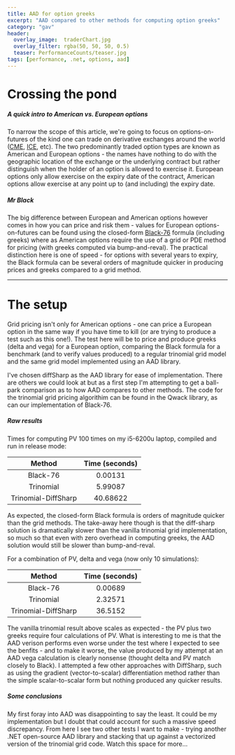 ```yaml
---
title: AAD for option greeks
excerpt: "AAD compared to other methods for computing option greeks"
category: "gav"
header:
  overlay_image:  traderChart.jpg
  overlay_filter: rgba(50, 50, 50, 0.5)
  teaser: PerformanceCounts/teaser.jpg
tags: [performance, .net, options, aad]
---
```

# Crossing the pond
##### *A quick intro to American vs. European options*

To narrow the scope of this article, we're going to focus on options-on-futures of the kind one can trade on derivative exchanges around the world ([CME](https://www.cmegroup.com), [ICE](https://www.theice.com), etc).  The two predominantly traded option types are known as American and European options - the names have nothing to do with the geographic location of the exchange or the underlying contract but rather distinguish when the holder of an option is allowed to exercise it.  European options only allow exercise on the expiry date of the contract, American options allow exercise at any point up to (and including) the expiry date. 

##### *Mr Black*

The big difference between European and American options however comes in how you can price and risk them - values for European options-on-futures can be found using the closed-form [Black-76](https://en.wikipedia.org/wiki/Black_model) formula (including greeks) where as American options require the use of a grid or PDE method for pricing (with greeks computed via bump-and-reval). The practical distinction here is one of speed - for options with several years to expiry, the Black formula can be several orders of magnitude quicker in producing prices and greeks compared to a grid method.

---
# The setup

Grid pricing isn't only for American options - one can price a European option in the same way if you have time to kill (or are trying to produce a test such as this one!).  The test here will be to price and produce greeks (delta and vega) for a European option, comparing the Black formula for a benchmark (and to verify values produced) to a regular trinomial grid model and the same grid model implemented using an AAD library.

I've chosen diffSharp as the AAD library for ease of implementation.  There are others we could look at but as a first step I'm attempting to get a ball-park comparison as to how AAD compares to other methods.  The code for the trinomial grid pricing algorithim can be found in the Qwack library, as can our implementation of Black-76.

##### Raw results

Times for computing PV 100 times on my i5-6200u laptop, compiled and run in release mode:

|Method|Time (seconds)|
|:---:|:---:|
|Black-76|0.00131|
|Trinomial|5.99087|
|Trinomial-DiffSharp|40.68622|

As expected, the closed-form Black formula is orders of magnitude quicker than the grid methods.  The take-away here though is that the diff-sharp solution is dramatically slower than the vanilla trinomial grid implementation, so much so that even with zero overhead in computing greeks, the AAD solution would still be slower than bump-and-reval.

For a combination of PV, delta and vega (now only 10 simulations):

|Method|Time (seconds)|
|:---:|:---:|
|Black-76|0.00689|
|Trinomial|2.32571|
|Trinomial-DiffSharp|36.5152|

The vanilla trinomial result above scales as expected - the PV plus two greeks require four calculations of PV. What is interesting to me is that the AAD verison performs even worse under the test where I expected to see the benfits - and to make it worse, the value produced by my attempt at an AAD vega calculation is clearly nonsense (thought delta and PV match closely to Black).  I attempted a few other approaches with DiffSharp, such as using the gradient (vector-to-scalar) differentiation method rather than the simple scalar-to-scalar form but nothing produced any quicker results.

##### Some conclusions

My first foray into AAD was disappointing to say the least.  It could be my implementation but I doubt that could account for such a massive speed discrepancy.  From here I see two other tests I want to make - trying another .NET open-source AAD library and stacking that up against a vectorized version of the trinomial grid code.  Watch this space for more... 